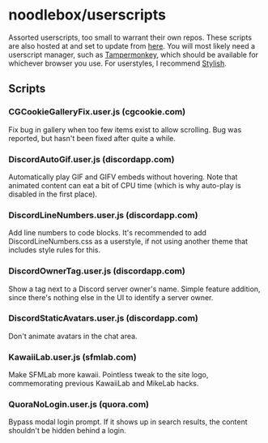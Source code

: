 # noodlebox/userscripts
Assorted userscripts, too small to warrant their own repos. These scripts are also hosted at and set to update from [here](https://files.noodlebox.moe/userscripts/). You will most likely need a userscript manager, such as [Tampermonkey](https://tampermonkey.net/), which should be available for whichever browser you use. For userstyles, I recommend [Stylish](https://userstyles.org/).

## Scripts

### CGCookieGalleryFix.user.js  (cgcookie.com)
Fix bug in gallery when too few items exist to allow scrolling. Bug was reported, but hasn't been fixed after quite a while.

### DiscordAutoGif.user.js (discordapp.com)
Automatically play GIF and GIFV embeds without hovering. Note that animated content can eat a bit of CPU time (which is why auto-play is disabled in the first place).

### DiscordLineNumbers.user.js (discordapp.com)
Add line numbers to code blocks. It's recommended to add DiscordLineNumbers.css as a userstyle, if not using another theme that includes style rules for this.

### DiscordOwnerTag.user.js (discordapp.com)
Show a tag next to a Discord server owner's name. Simple feature addition, since there's nothing else in the UI to identify a server owner.

### DiscordStaticAvatars.user.js (discordapp.com)
Don't animate avatars in the chat area.

### KawaiiLab.user.js (sfmlab.com)
Make SFMLab more kawaii. Pointless tweak to the site logo, commemorating previous KawaiiLab and MikeLab hacks.

### QuoraNoLogin.user.js (quora.com)
Bypass modal login prompt. If it shows up in search results, the content shouldn't be hidden behind a login.
